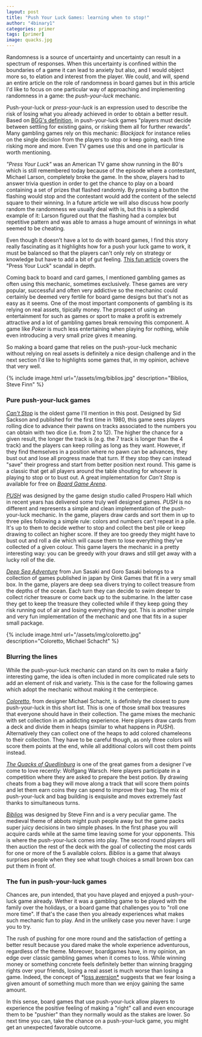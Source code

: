 ```yaml
---
layout: post
title: "Push Your Luck Games: learning when to stop!"
author: "4binary1"
categories: primer
tags: [primer]
image: quacks.jpg
---
```

Randomness is a source of uncertainty and uncertainty can result in a spectrum of responses. When this uncertainty is confined within the boundaries of a game it can lead to anxiety but also, and I would object more so, to elation and interest from the player. We could, and will, spend an entire article on the role of randomness in board games but in this article I'd like to focus on one particular way of approaching and implementing randomness in a game: the *push-your-luck* mechanic.

Push-your-luck or *press-your-luck* is an expression used to describe the risk of losing what you already achieved in order to obtain a better result. Based on [BGG's definition](https://boardgamegeek.com/boardgamemechanic/2661/push-your-luck), in push-your-luck games "players must decide between settling for existing gains, or risking them all for further rewards".  
Many gambling games rely on this mechanic: *Blackjack* for instance relies on the single decision from the players to stop or keep going, each time risking more and more. Even TV games use this and one in particular is worth mentioning. 

*"Press Your Luck"* was an American TV game show running in the 80's which is still remembered today because of the episode where a contestant, Michael Larson, completely broke the game. In the show, players had to answer trivia question in order to get the chance to play on a board containing a set of prizes that flashed randomly. By pressing a button the flashing would stop and the contestant would add the content of the selectd square to their winning. In a future article we will also discuss how poorly random the randomness we usually deal with is, but this is a splendid example of it: Larson figured out that the flashing had a complex but repetitive pattern and was able to amass a huge amount of winnings in what seemed to be cheating.

Even though it doesn't have a lot to do with board games, I find this story really fascinating as it highlights how for a push your luck game to work, it must be balanced so that the players can't only rely on strategy or knowledge but have to add a bit of gut feeling. [This fun article](https://ultimateclassicrock.com/michael-larson-press-your-luck/) covers the "Press Your Luck" scandal in depth.

Coming back to board and card games, I mentioned gambling games as often using this mechanic, sometimes exclusively. These games are very popular, successful and often very addictive so the mechaninc could certainly be deemed very fertile for board game designs but that's not as easy as it seems. One of the most important components of gambling is its relying on real assets, tipically money. The prospect of using an entertainment for such as games or sport to make a profit is extremely attractive and a lot of gambling games break removing this component. A game like *Poker* is much less entertaining when playing for nothing, while even introducing a very small prize gives it meaning.

So making a board game that relies on the push-your-luck mechanic without relying on real assets is definitely a nice design challenge and in the next section I'd like to highlights some games that, in my opinion, achieve that very well.

{% include image.html url="/assets/img/biblios.jpg" description="Biblios, Steve Finn" %}

### Pure push-your-luck games

*[Can't Stop](https://boardgamegeek.com/boardgame/41/cant-stop)* is the oldest game I'll mention in this post. Designed by Sid Sackson and published for the first time in 1980, this game sees players rolling dice to advance their pawns on tracks associated to the numbers you can obtain with two dice (i.e. from 2 to 12). The higher the chance for a given result, the longer the track is (e.g. the 7 track is longer than the 4 track) and the players can keep rolling as long as they want. However, if they find themselves in a position where no pawn can be advances, they bust out and lose all progress made that turn. If they stop they can instead "save" their progress and start from better position next round. This game is a classic that get all players around the table shouting for whoever is playing to stop or to bust out. A great implementation for *Can't Stop* is available for free on *[Board Game Arena](https://en.boardgamearena.com/gamepanel?game=cantstop)*.

*[PUSH](https://boardgamegeek.com/boardgame/265256/push)* was designed by the game design studio called Prospero Hall which in recent years has delivered some truly well designed games. *PUSH* is no different and represents a simple and clean implementation of the push-your-luck mechanic. In the game, players draw cards and sort them in up to three piles following a simple rule: colors and numbers can't repeat in a pile. It's up to them to decide wether to stop and collect the best pile or keep drawing to collect an higher score. If they are too greedy they might have to bust out and roll a die which will cause them to lose everything they've collected of a given colour. This game layers the mechanic in a pretty interesting way: you can be greedy with your draws and still get away with a lucky roll of the die.

*[Deep Sea Adventure](https://boardgamegeek.com/boardgame/169654/deep-sea-adventure)* from Jun Sasaki and Goro Sasaki belongs to a collection of games published in japan by Oink Games that fit in a very small box. In the game, players are deep sea divers trying to collect treasure from the depths of the ocean. Each turn they can decide to swim deeper to collect richer treasure or come back up to the submarine. In the latter case they get to keep the treasure they collected while if they keep going they risk running out of air and losing everything they got. This is another simple and very fun implementation of the mechanic and one that fits in a super small package.

{% include image.html url="/assets/img/coloretto.jpg" description="Coloretto, Michael Schacht" %}

### Blurring the lines

While the push-your-luck mechanic can stand on its own to make a fairly interesting game, the idea is often included in more complicated rule sets to add an element of risk and variety. This is the case for the following games which adopt the mechanic without making it the centerpiece.

*[Coloretto](https://boardgamegeek.com/boardgame/5782/coloretto)*, from designer Michael Schacht, is definitely the closest to pure push-your-luck in this short list. This is one of those small box treasures that everyone should have in their collection. The game mixes the mechanic with set collection in an addicting experience. Here players draw cards from a deck and divide them in heaps (similar to what happens in *PUSH*). Alternatively they can collect one of the heaps to add colored chameleons to their collection. They have to be careful though, as only three colors will score them points at the end, while all additional colors will cost them points instead.

*[The Quacks of Quedlinburg](https://boardgamegeek.com/boardgame/244521/quacks-quedlinburg)* is one of the great games from a designer I've come to love recently: Wolfgang Warsch. Here players participate in a competition where they are asked to prepare the best potion. By drawing cheats from a bag they will move along a track that will score them points and let them earn coins they can spend to improve their bag. The mix of push-your-luck and bag building is exquisite and moves extremely fast thanks to simultaneous turns. 

*[Biblios](https://boardgamegeek.com/boardgame/34219/biblios)* was designed by Steve Finn and is a very peculiar game. The medieval theme of abbots might push people away but the game packs super juicy decisions in two simple phases. In the first phase you will acquire cards while at the same time leaving some for your opponents. This is where the push-your-luck comes into play. The second round players will then auction the rest of the deck with the goal of collecting the most cards for one or more of the 5 available colors. *Biblios* is a game that always surprises people when they see what tough choices a small brown box can put them in front of. 

### The fun in push-your-luck games

Chances are, pun intended, that you have played and enjoyed a push-your-luck game already. Wether it was a gambling game to be played with the family over the holidays, or a board game that challenges you to "roll one more time". If that's the case then you already experiences what makes such mechanic fun to play. And in the unlikely case you never have: I urge you to try.

The rush of pushing for one more round and the satisfaction of getting a better result because you dared make the whole experience adventurous, regardless of the theme. Moreover, boardgames have, in my opinion, an edge over classic gambling games when it comes to loss. While winning money or something concrete feels definitely better than winning bragging rights over your friends, losing a real asset is much worse than losing a game. Indeed, the concept of *[loss aversion*](https://en.wikipedia.org/wiki/Loss_aversion) suggests that we fear losing a given amount of something much more than we enjoy gaining the same amount.

In this sense, board games that use push-your-luck allow players to experience the positive  feeling of making a "right" call and even encourage them to be "pushier" than they normally would as the stakes are lower. So next time you can, take the chance on a push-your-luck game, you might get an unexpected favorable outcome.
